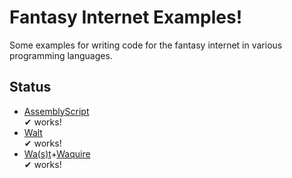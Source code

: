 Fantasy Internet Examples!
==========================
Some examples for writing code for the fantasy internet in various programming languages.

Status
------
 - [AssemblyScript](http://assemblyscript.org/)  
   ✔ works!
 - [Walt](https://github.com/ballercat/walt)  
   ✔ works!
 - [Wa(s)t](https://webassembly.org/docs/semantics/)+[Waquire](https://github.com/FantasyInternet/waquire)  
   ✔ works!


